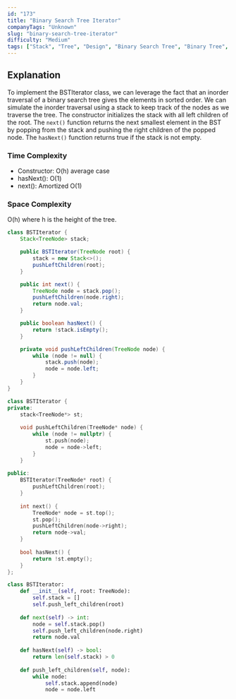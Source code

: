 ```yaml
---
id: "173"
title: "Binary Search Tree Iterator"
companyTags: "Unknown"
slug: "binary-search-tree-iterator"
difficulty: "Medium"
tags: ["Stack", "Tree", "Design", "Binary Search Tree", "Binary Tree", "Iterator"]
---
```


## Explanation
To implement the BSTIterator class, we can leverage the fact that an inorder traversal of a binary search tree gives the elements in sorted order. We can simulate the inorder traversal using a stack to keep track of the nodes as we traverse the tree. The constructor initializes the stack with all left children of the root. The `next()` function returns the next smallest element in the BST by popping from the stack and pushing the right children of the popped node. The `hasNext()` function returns true if the stack is not empty.

### Time Complexity
- Constructor: O(h) average case
- hasNext(): O(1)
- next(): Amortized O(1)

### Space Complexity
O(h) where h is the height of the tree.
```java
class BSTIterator {
    Stack<TreeNode> stack;

    public BSTIterator(TreeNode root) {
        stack = new Stack<>();
        pushLeftChildren(root);
    }

    public int next() {
        TreeNode node = stack.pop();
        pushLeftChildren(node.right);
        return node.val;
    }

    public boolean hasNext() {
        return !stack.isEmpty();
    }

    private void pushLeftChildren(TreeNode node) {
        while (node != null) {
            stack.push(node);
            node = node.left;
        }
    }
}
```

```cpp
class BSTIterator {
private:
    stack<TreeNode*> st;
    
    void pushLeftChildren(TreeNode* node) {
        while (node != nullptr) {
            st.push(node);
            node = node->left;
        }
    }
    
public:
    BSTIterator(TreeNode* root) {
        pushLeftChildren(root);
    }
    
    int next() {
        TreeNode* node = st.top();
        st.pop();
        pushLeftChildren(node->right);
        return node->val;
    }
    
    bool hasNext() {
        return !st.empty();
    }
};
```

```python
class BSTIterator:
    def __init__(self, root: TreeNode):
        self.stack = []
        self.push_left_children(root)
        
    def next(self) -> int:
        node = self.stack.pop()
        self.push_left_children(node.right)
        return node.val
        
    def hasNext(self) -> bool:
        return len(self.stack) > 0
    
    def push_left_children(self, node):
        while node:
            self.stack.append(node)
            node = node.left
```
